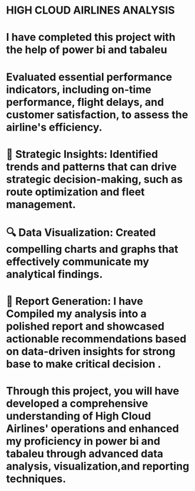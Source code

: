# HIGH CLOUD AIRLINES ANALYSIS 
# I have completed this project with the help of power bi and tabaleu
# Evaluated essential performance indicators, including on-time performance, flight delays, and customer satisfaction, to assess the airline's efficiency.
# 🎯 Strategic Insights: Identified trends and patterns that can drive strategic decision-making, such as route optimization and fleet management.
# 🔍 Data Visualization: Created compelling charts and graphs that effectively communicate my analytical findings.
# 📑 Report Generation: I have Compiled my analysis into a polished report and showcased actionable recommendations based on data-driven insights for strong base to make critical decision .
# Through this project, you will have developed a comprehensive understanding of High Cloud Airlines' operations and enhanced my proficiency in power bi and tabaleu through advanced data analysis, visualization,and reporting techniques.
